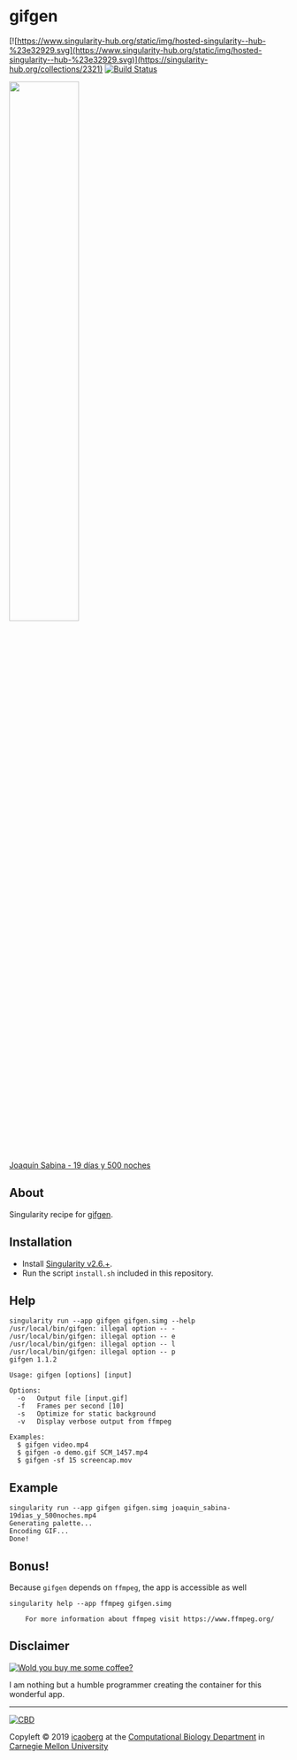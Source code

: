 # gifgen
[![https://www.singularity-hub.org/static/img/hosted-singularity--hub-%23e32929.svg](https://www.singularity-hub.org/static/img/hosted-singularity--hub-%23e32929.svg)](https://singularity-hub.org/collections/2321)
[![Build Status](https://travis-ci.org/icaoberg/singularity-gifgen.svg?branch=master)](https://travis-ci.org/icaoberg/singularity-gifgen)

<div>
<img src="./images/joaquin_sabina-19dias_y_500noches.gif" width="50%" />
<br><a href="https://www.youtube.com/watch?v=NY_EOhHRTdo">Joaqu&iacute;n Sabina - 19 d&iacute;as y 500 noches</a>
</div>

## About
Singularity recipe for [gifgen](https://github.com/lukechilds/gifgen).

## Installation

* Install [Singularity v2.6.+](https://sylabs.io/docs/).
* Run the script `install.sh` included in this repository.

## Help
```
singularity run --app gifgen gifgen.simg --help
/usr/local/bin/gifgen: illegal option -- -
/usr/local/bin/gifgen: illegal option -- e
/usr/local/bin/gifgen: illegal option -- l
/usr/local/bin/gifgen: illegal option -- p
gifgen 1.1.2

Usage: gifgen [options] [input]

Options:
  -o   Output file [input.gif]
  -f   Frames per second [10]
  -s   Optimize for static background
  -v   Display verbose output from ffmpeg

Examples:
  $ gifgen video.mp4
  $ gifgen -o demo.gif SCM_1457.mp4
  $ gifgen -sf 15 screencap.mov
```

## Example
```
singularity run --app gifgen gifgen.simg joaquin_sabina-19dias_y_500noches.mp4
Generating palette...
Encoding GIF...
Done!
```

## Bonus!
Because `gifgen` depends on `ffmpeg`, the app is accessible as well

```
singularity help --app ffmpeg gifgen.simg

    For more information about ffmpeg visit https://www.ffmpeg.org/
```

## Disclaimer

[![Wold you buy me some coffee?](https://www.buymeacoffee.com/assets/img/custom_images/orange_img.png)](https://www.buymeacoffee.com/icaoberg)

I am nothing but a humble programmer creating the container for this wonderful app. 

---
[![CBD](http://www.cbd.cmu.edu/wp-content/uploads/2017/07/wordpress-default.png)](http://www.cbd.cmu.edu)

Copyleft © 2019 [icaoberg](http://www.andrew.cmu.edu/~icaoberg) at the [Computational Biology Department](http://www.cbd.cmu.edu) in [Carnegie Mellon University](http://www.cmu.edu)

